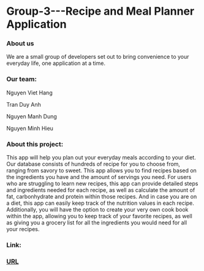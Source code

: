 # Group-3---Recipe and Meal Planner Application
### About us
We are a small group of developers set out to bring convenience to your everyday life, one application at a time.
### Our team:
Nguyen Viet Hang

Tran Duy Anh

Nguyen Manh Dung

Nguyen Minh Hieu
### About this project:
This app will help you plan out your everyday meals according to your diet. Our database consists of hundreds of recipe for you to choose from, ranging from savory to sweet. This app allows you to find recipes based on the ingredients you have and the amount of servings you need. For users who are struggling to learn new recipes, this app can provide detailed steps and ingredients needed for each recipe, as well as calculate the amount of fat, carbonhydrate and protein within those recipes. And in case you are on a diet, this app can easily keep track of the nutrition values in each recipe. Additionally, you  will have the option to create your very own cook book within the app, allowing you to keep track of your favorite recipes, as well as giving you a grocery list for all the ingredients you would need for all your recipes.
### Link:

### [URL](https://nguyenviethang193-group-3---recipe-and-meal-planner-home-qwegk7.streamlit.app/?fbclid=IwAR1wccgeXL9b7B_hRZUi0GIuijtfi-eIOswkQ4NKhSmTXI7ZGkCaIvXjt3E)
